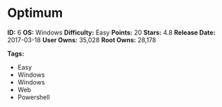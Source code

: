 # Optimum

**ID:** 6
**OS:** Windows
**Difficulty:** Easy
**Points:** 20
**Stars:** 4.8
**Release Date:** 2017-03-18
**User Owns:** 35,028
**Root Owns:** 28,178

**Tags:**
- Easy
- Windows
- Windows
- Web
- Powershell

